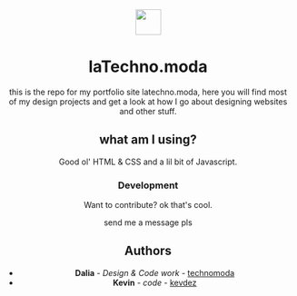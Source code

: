 <div display="inline-block" align="center"><img width=45px src="https://github.com/technomoda/latechnomoda/blob/master/latechnomoda-logo.png">

# laTechno.moda

this is the repo for my portfolio site latechno.moda, here you will find most of my design projects and get a look at how I go about designing websites and other stuff.

## what am I using?

Good ol' HTML & CSS and a lil bit of Javascript. 

### Development

Want to contribute? ok that's cool.

send me a message pls


## Authors

* **Dalia** - *Design & Code work* - [technomoda](https://github.com/technomoda)
* **Kevin** - *code* - [kevdez](https://github.com/kevdez)
